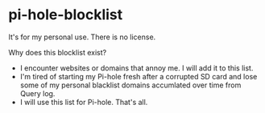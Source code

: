 # pi-hole-blocklist
It's for my personal use. There is no license.


Why does this blocklist exist?
- I encounter websites or domains that annoy me. I will add it to this list. 
- I'm tired of starting my Pi-hole fresh after a corrupted SD card and lose some of my personal blacklist domains accumlated over time from Query log.
- I will use this list for Pi-hole. That's all. 